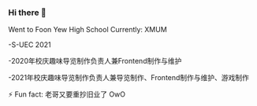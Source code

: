 ### Hi there 👋
Went to Foon Yew High School
Currently: XMUM

-S-UEC 2021

-2020年校庆趣味导览制作负责人兼Frontend制作与维护

-2021年校庆趣味导览制作负责人兼导览制作、Frontend制作与维护、游戏制作

⚡ Fun fact: 老哥又要重抄旧业了 OwO
<!--
**kkefeng/kkefeng** is a ✨ _special_ ✨ repository because its `README.md` (this file) appears on your GitHub profile.

Here are some ideas to get you started:

- 🔭 I’m currently working on ...
- 🌱 I’m currently learning ...
- 👯 I’m looking to collaborate on ...
- 🤔 I’m looking for help with ...
- 💬 Ask me about ...
- 📫 How to reach me: ...
- 😄 Pronouns: ...
- ⚡ Fun fact: ...
-->

